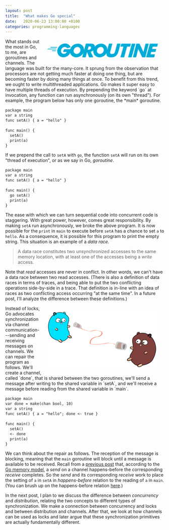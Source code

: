 ```yaml
---
layout: post
title:  "What makes Go special"
date:   2020-06-23 13:00:00 +0100
categories: programming-languages
---
```

<script type="text/x-mathjax-config">
MathJax.Hub.Config({
  tex2jax: {
    inlineMath: [['$','$'], ['\\(','\\)']],
    processEscapes: true
  }
});
</script>
<script src="https://cdnjs.cloudflare.com/ajax/libs/mathjax/2.7.0/MathJax.js?config=TeX-AMS-MML_HTMLorMML" type="text/javascript"></script>

<img src="/img/goroutine.png" width="350" alt="goroutine" align="right" hspace="20" vspace="15"/>
What stands out the most in Go, to me, are goroutines and channels.  The language was built for the many-core.  It sprung from the observation that processors are not getting much faster at doing one thing, but are becoming faster by doing many things at once.  To benefit from this trend, we ought to write multithreaded applications.  Go makes it super easy to have multiple threads of execution.  By prepending the keyword `go` at invocation, any function can run asynchronously (on its own "thread").
For example, 
the program below has only one goroutine, the *main* goroutine.
<!--more-->

```{go}
package main
var a string
func setA() { a = "hello" }

func main() {
  setA()
  print(a)
}
```

If we prepend the call to `setA` with `go`, the function `setA` will run on its own "thread of execution", or as we say in Go,  *goroutine*.

```{go}
package main
var a string
func setA() { a = "hello" }

func main() {
  go setA()
  print(a)
}
```


The ease with which we can turn sequential code into concurrent code is staggering.  With great power, however, comes great responsibility.  By making `setA` run asynchronously, we broke the above program.  It is now possible for the `print` in `main` to execute before `setA` has a chance to set `a` to `hello`.  As a consequence, it is possible for this program to print the empty string.
This situation is an example of a *data race*.

> A data race constitutes
> two unsynchronized accesses to the same memory location, with at least one of the accesses being a *write* access.

Note that *read* accesses are never in conflict.  In other words, we can't have a data race between two read accesses.
(There is also a definition of data races in terms of traces, and being able to put the two conflicting operations side-by-side in a trace.  That definition is in-line with an idea of races as two conflicting access occurring "at the same time".  In a future post, I'll analyze the difference between these definitions.<!-- I analyze the difference between these definitions [here][TODO].  The writing is a critique of the side-by-side or "at the same time" definition.-->)

<img src="/img/channels.png" width="350" alt="goroutine" align="right" hspace="20" vspace="15"/>
Instead of locks, Go advocates synchronization via channel communication---sending and receiving messages on channels.  We can repair the program as follows.  We'll create a channel, called `done`, that is shared between the two goroutines, we'll send a message after writing to the shared variable in `setA`, and we'll receive a message before reading from the shared variable in `main`.


```{go}
package main
var done = make(chan bool, 10)
var a string
func setA() { a = "hello"; done <- true }

func main() {
  setA()
  <- done
  print(a)
}
```

We can think about the repair as follows.  The reception of the message is blocking, meaning that the `main` goroutine will block until a message is available to be received.  Recall from a [previous post][mmgo] that, according to the [Go memory model][gomm], a *send* on a channel happens-before the corresponding *receive* completes.  So the *send* and its corresponding *receive* work to place the setting of `a` in `setA` in *happens-before* relation to the reading of `a` in `main`.  (You can brush up on the happens-before relation [here][mmhb].)


<!-- TODO [next post][concurrencyvdistribution] -->
In the next post, I plan to we discuss the difference between *concurrency* and *distribution*, relating the two concepts to different types of synchronization.  We make a connection between concurrency and locks and between distribution and channels.  After that, we look at how channels can be used as locks and later argue that these synchronization primitives are actually fundamentally different.


[mmp1]: /programming-languages/2020/03/05/memory-models.html
[mmp2]: /programming-languages/2020/03/06/weak-memory-models.html
[mmgo]: /programming-languages/2020/03/12/gomm.html
[mmhb]: /programming-languages/2020/03/11/mm-hb.html
[gomm]: https://golang.org/ref/mem
[lamport78]: https://dl.acm.org/doi/abs/10.1145/3335772.3335934
[readysetgo]: https://doi.org/10.1016/j.scico.2020.102473
[concurrencyvdistribution]: /programming-languages/2020/06/24/concurrencyvdistribution.html
